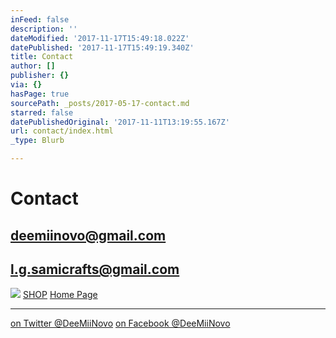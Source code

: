 ```yaml
---
inFeed: false
description: ''
dateModified: '2017-11-17T15:49:18.022Z'
datePublished: '2017-11-17T15:49:19.340Z'
title: Contact
author: []
publisher: {}
via: {}
hasPage: true
sourcePath: _posts/2017-05-17-contact.md
starred: false
datePublishedOriginal: '2017-11-11T13:19:55.167Z'
url: contact/index.html
_type: Blurb

---
```

# **Contact**

## **deemiinovo@gmail.com**

## **l.g.samicrafts@gmail.com**
![](https://the-grid-user-content.s3-us-west-2.amazonaws.com/fd3f0a00-a383-443e-8635-e21e3157a30d.jpg)
[SHOP][0]
[Home Page][1]

---

[on Twitter @DeeMiiNovo][2]
[on Facebook @DeeMiiNovo][3]

[0]: https://thegrid.ai/leather-colors/shopmii
[1]: https://thegrid.ai/lgsamicrafts/
[2]: https://twitter.com/DeeMiiNovo
[3]: https://www.facebook.com/DeeMiiNovo/